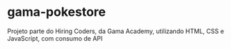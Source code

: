 # gama-pokestore
Projeto parte do Hiring Coders, da Gama Academy, utilizando HTML, CSS e JavaScript, com consumo de API
